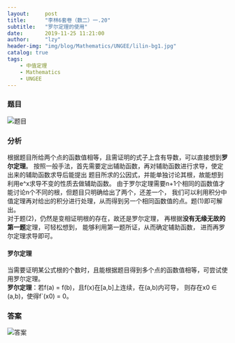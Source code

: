 ```yaml
---
layout:     post
title:      "李林6套卷（数二）一.20"
subtitle:   "罗尔定理的使用"
date:       2019-11-25 11:21:00
author:     "lzy"
header-img: "img/blog/Mathematics/UNGEE/lilin-bg1.jpg"
catalog: true
tags:
    - 中值定理
    - Mathematics
    - UNGEE
---
```


### 题目
![题目](https://lzy-lvjerry.github.io/img/blog/Mathematics/UNGEE/2019-11-25-lilin1.1.20q.jpg)

### 分析 
根据题目所给两个点的函数值相等，且需证明的式子上含有导数，可以直接想到**罗尔定理**。
按照一般手法，首先需要定出辅助函数，再对辅助函数进行求导，使定出来的辅助函数求导后能提出
题目所求的公因式，并能单独讨论其根，故能想到利用e^x求导不变的性质去做辅助函数。
由于罗尔定理需要n+1个相同的函数值才能讨论n个不同的根，但题目只明确给出了两个，还差一个，
我们可以利用积分中值定理再对给出的积分进行处理，从而得到另一个相同函数值的点。题(1)即可解出。
<br>
对于题(2)，仍然是变相证明根的存在，故还是罗尔定理，
再根据**没有无缘无故的第一题**定理，可轻松想到，
能够利用第一题所证，从而确定辅助函数，
进而再罗尔定理求导即可。

#### 罗尔定理
当需要证明某公式根的个数时，且能根据题目得到多个点的函数值相等，可尝试使用罗尔定理。
<br>**罗尔定理**：若f(a) = f(b)，且f(x)在\[a,b\]上连续，在(a,b)内可导，
则存在x0 ∈ (a,b)，使得f`(x0) = 0。

### 答案
![答案](https://lzy-lvjerry.github.io/img/blog/Mathematics/UNGEE/2019-11-25-lilin1.1.20a.jpg)
